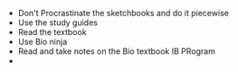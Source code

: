- Don't Procrastinate the sketchbooks and do it piecewise
- Use the study guides
- Read the textbook
- Use Bio ninja
- Read and take notes on the Bio textbook
IB PRogram
- 
<!--stackedit_data:
eyJoaXN0b3J5IjpbLTEyMDQ1MzA5NzEsODk2NzMwOTA1LDQ4MT
g2ODY5Ml19
-->